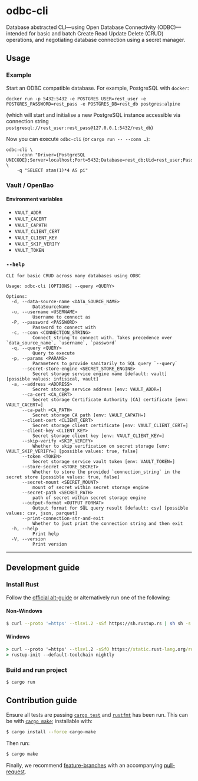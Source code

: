 odbc-cli
========

Database abstracted CLI—using Open Database Connectivity (ODBC)—intended for basic and batch Create Read Update Delete (CRUD) operations, and negotiating database connection using a secret manager.

## Usage

### Example

Start an ODBC compatible database. For example, PostgreSQL with `docker`:

    docker run -p 5432:5432 -e POSTGRES_USER=rest_user -e POSTGRES_PASSWORD=rest_pass -e POSTGRES_DB=rest_db postgres:alpine

(which will start and initialise a new PostgreSQL instance accessible via connection string `postgresql://rest_user:rest_pass@127.0.0.1:5432/rest_db`)

Now you can execute `odbc-cli` (or `cargo run -- --conn …`):

    odbc-cli \
        --conn "Driver={PostgreSQL UNICODE};Server=localhost;Port=5432;Database=rest_db;Uid=rest_user;Password=rest_pass;" \
        -q "SELECT atan(1)*4 AS pi"

### Vault / OpenBao

#### Environment variables

  - `VAULT_ADDR`
  - `VAULT_CACERT`
  - `VAULT_CAPATH`
  - `VAULT_CLIENT_CERT`
  - `VAULT_CLIENT_KEY`
  - `VAULT_SKIP_VERIFY`
  - `VAULT_TOKEN`

### `--help`

    CLI for basic CRUD across many databases using ODBC
    
    Usage: odbc-cli [OPTIONS] --query <QUERY>
    
    Options:
      -d, --data-source-name <DATA_SOURCE_NAME>
              DataSourceName
      -u, --username <USERNAME>
              Username to connect as
      -P, --password <PASSWORD>
              Password to connect with
      -c, --conn <CONNECTION_STRING>
              Connect string to connect with. Takes precedence over `data_source_name`, `username`, `password`
      -q, --query <QUERY>
              Query to execute
      -p, --params <PARAMS>
              Parameters to provide sanitarily to SQL query `--query`
          --secret-store-engine <SECRET_STORE_ENGINE>
              Secret storage service engine name [default: vault] [possible values: infisical, vault]
      -a, --address <ADDRESS>
              Secret storage service address [env: VAULT_ADDR=]
          --ca-cert <CA_CERT>
              Secret storage Certificate Authority (CA) certificate [env: VAULT_CACERT=]
          --ca-path <CA_PATH>
              Secret storage CA path [env: VAULT_CAPATH=]
          --client-cert <CLIENT_CERT>
              Secret storage client certificate [env: VAULT_CLIENT_CERT=]
          --client-key <CLIENT_KEY>
              Secret storage client key [env: VAULT_CLIENT_KEY=]
          --skip-verify <SKIP_VERIFY>
              Whether to skip verification on secret storage [env: VAULT_SKIP_VERIFY=] [possible values: true, false]
          --token <TOKEN>
              Secret storage service vault token [env: VAULT_TOKEN=]
          --store-secret <STORE_SECRET>
              Whether to store the provided `connection_string` in the secret store [possible values: true, false]
          --secret-mount <SECRET_MOUNT>
              mount of secret within secret storage engine
          --secret-path <SECRET_PATH>
              path of secret within secret storage engine
          --output-format <OUTPUT_FORMAT>
              Output format for SQL query result [default: csv] [possible values: csv, json, parquet]
          --print-connection-str-and-exit
              Whether to just print the connection string and then exit
      -h, --help
              Print help
      -V, --version
              Print version

---

## Development guide

### Install Rust

Follow the [official alt-guide](https://forge.rust-lang.org/infra/other-installation-methods.html#other-ways-to-install-rustup) or alternatively run one of the following:

#### Non-Windows
```sh
$ curl --proto '=https' --tlsv1.2 -sSf https://sh.rustup.rs | sh sh -s -- --default-toolchain nightly
```

#### Windows
```cmd
> curl --proto '=https' --tlsv1.2 -sSfO https://static.rust-lang.org/rustup/dist/i686-pc-windows-gnu/rustup-init.exe
> rustup-init --default-toolchain nightly
```

### Build and run project
```sh
$ cargo run
```

## Contribution guide
Ensure all tests are passing [`cargo test`](https://doc.rust-lang.org/cargo/commands/cargo-test.html) and [`rustfmt`](https://github.com/rust-lang/rustfmt) has been run. This can be with [`cargo make`](https://github.com/sagiegurari/cargo-make); installable with:

```sh
$ cargo install --force cargo-make
```

Then run:
```sh
$ cargo make
```

Finally, we recommend [feature-branches](https://martinfowler.com/bliki/FeatureBranch.html) with an accompanying [pull-request](https://docs.github.com/en/pull-requests/collaborating-with-pull-requests/proposing-changes-to-your-work-with-pull-requests/about-pull-requests).
